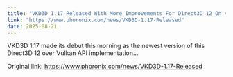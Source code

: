 ```yaml
---
title: "VKD3D 1.17 Released With More Improvements For Direct3D 12 On Vulkan"
link: "https://www.phoronix.com/news/VKD3D-1.17-Released"
date: 2025-08-21
---
```


VKD3D 1.17 made its debut this morning as the newest version of this Direct3D 12 over Vulkan API implementation...

Original link: https://www.phoronix.com/news/VKD3D-1.17-Released